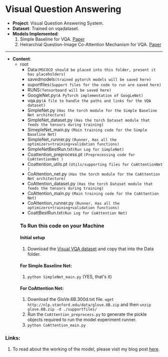 # Visual Question Answering
- **Project**: Visual Question Answering System.
- **Dataset**: Trained on vqadataset.
- **Models Implemented**:
  1. Simple Baseline for VQA. [Paper](https://arxiv.org/abs/1512.02167)
  1. Heirarchial Question-Image Co-Attention Mechanism for VQA. [Paper](https://arxiv.org/abs/1606.00061)
---
- **Content**:
  - root
    - Data`(MSCOCO should be placed into this folder, present it has placeholders)`
    - savedmodels`(trained pytorch models will be saved here)`
    - suportfiles`(Support files for the code to run are saved here)`
    - RUNS`(Tensorboard will be saved here)`
    - GoogleNet.py`(A PyTorch implementation of GoogLeNet)`
    - vqa.py`(A file to handle the paths and links for the VQA dataset)`
    - SimpleNet.py `(Has the torch module for the Simple Baseline Net architecture)`
    - SimpleNet_dataset.py `(Has the torch Dataset module that feeds the tensors during training)`
    - SimepleNet_main.py `(Main training code for the Simple Baseline Net)`
    - SimpleNet_runner.py `(Runner, Has all the optimizers+training+validation functions)`
    - SimpleNetBestRun.txt`(Run Log for SimpleNet)`
    - Coattention_preprocess.pt `(Preprocessing code for CoAttentionNet )`
    - Coattention_utils.pt `(Utils/supporting files for CoAttentionNet )`
    - CoAttention_net.py `(Has the torch module for the CoAttention Net architecture)`
    - CoAttention_dataset.py `(Has the torch Dataset module that feeds the tensors during training)`
    - CoAttention_main.py `(Main training code for the CoAttention Net)`
    - CoAttention_runner.py `(Runner, Has all the optimizers+training+validation functions)`
    - CoattBestRun.txt`(Run Log for CoAttention Net)`
    ### **To Run this code on your Machine**
    #### Initial setup
       1. Download the [Visual VQA dataset](https://visualqa.org/) and copy that into the Data folder.
    #### For Simple Baseline Net:
       1. `python SimpleNet_main.py` (YES, that's it)
    #### For CoAttention Net:
       1. Download the GloVe.6B.300d.txt file.
          `wget http://nlp.stanford.edu/data/glove.6B.zip` and then `unzip glove.6B.zip -d ./supportfiles/`
       2. Run the `CoAttention_preprocess.py` to generate the pickle objects required to run the model experiment runner.
       3. `python CoAttention_main.py`
    
### Links:
1. To read about the working of the model, please visit my blog post [here](http://blog.abhishekyana.ml/2019/07/20/visual-question-answering-with-coattention-mechanism/).
